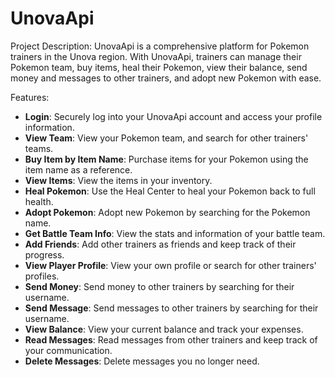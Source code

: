 # UnovaApi
Project Description:
UnovaApi is a comprehensive platform for Pokemon trainers in the Unova region. With UnovaApi, trainers can manage their Pokemon team, buy items, heal their Pokemon, view their balance, send money and messages to other trainers, and adopt new Pokemon with ease.

Features:

- **Login**: Securely log into your UnovaApi account and access your profile information.
- **View Team**: View your Pokemon team, and search for other trainers' teams.
- **Buy Item by Item Name**: Purchase items for your Pokemon using the item name as a reference.
- **View Items**: View the items in your inventory.
- **Heal Pokemon**: Use the Heal Center to heal your Pokemon back to full health.
- **Adopt Pokemon**: Adopt new Pokemon by searching for the Pokemon name.
- **Get Battle Team Info**: View the stats and information of your battle team.
- **Add Friends**: Add other trainers as friends and keep track of their progress.
- **View Player Profile**: View your own profile or search for other trainers' profiles.
- **Send Money**: Send money to other trainers by searching for their username.
- **Send Message**: Send messages to other trainers by searching for their username.
- **View Balance**: View your current balance and track your expenses.
- **Read Messages**: Read messages from other trainers and keep track of your communication.
- **Delete Messages**: Delete messages you no longer need.

